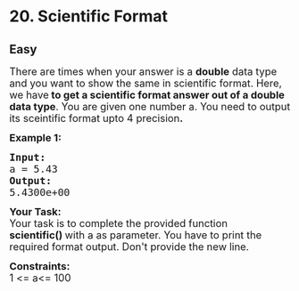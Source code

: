 # 20. Scientific Format
## Easy 
<div class="problem-statement">
                <p></p><p><span style="font-size:18px">There are times when your answer is a <strong>double</strong>&nbsp;data type and you want to show the same in scientific format. Here, we have<strong>&nbsp;to get a scientific format answer out of a double data type</strong>. You are given one&nbsp;number&nbsp;a. You need to output its sceintific format upto 4 precision<strong>.</strong></span></p>

<p><span style="font-size:18px"><strong>Example 1:</strong></span></p>

<pre><span style="font-size:18px"><strong>Input:</strong> 
a = 5.43 
<strong>Output:</strong> 
5.4300e+00</span></pre>

<p><span style="font-size:18px"><strong>Your&nbsp;Task: </strong><br>
Your task is to complete the provided function <strong>scientific()&nbsp;</strong>with a as parameter. You have to print the required format output. Don't provide the new line.</span></p>

<p><span style="font-size:18px"><strong>Constraints:</strong><br>
1 &lt;= a&lt;= 100</span></p>
 <p></p>
            </div>